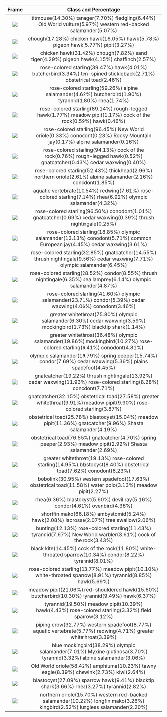 | Frame | Class and Percentage |
:-------------------------:|:-------------------------:
![](frame0.jpg) | titmouse(14.30%) tanager(7.70%) fledgling(6.44%) Old World vulture(5.97%) western red-backed salamander(5.07%) 
![](frame250.jpg) | chough(17.28%) chicken hawk(16.05%) hawk(5.78%) pigeon hawk(5.77%) pipit(3.27%) 
![](frame500.jpg) | chicken hawk(31.42%) chough(7.82%) sand tiger(4.29%) pigeon hawk(4.15%) chaffinch(2.57%) 
![](frame750.jpg) | rose-colored starling(39.47%) hawk(4.01%) butcherbird(3.34%) ten-spined stickleback(2.71%) obstetrical toad(2.46%) 
![](frame1000.jpg) | rose-colored starling(59.26%) alpine salamander(4.62%) butcherbird(1.90%) tyrannid(1.80%) rhea(1.74%) 
![](frame1250.jpg) | rose-colored starling(89.14%) rough-legged hawk(1.77%) meadow pipit(1.17%) cock of the rock(0.59%) hawk(0.46%) 
![](frame1500.jpg) | rose-colored starling(96.45%) New World oriole(0.33%) conodont(0.23%) Rocky Mountain jay(0.17%) alpine salamander(0.16%) 
![](frame1750.jpg) | rose-colored starling(94.13%) cock of the rock(0.76%) rough-legged hawk(0.52%) gnatcatcher(0.43%) cedar waxwing(0.40%) 
![](frame2000.jpg) | rose-colored starling(52.43%) thickhead(2.96%) northern oriole(2.61%) alpine salamander(2.16%) conodont(1.85%) 
![](frame2250.jpg) | aquatic vertebrate(10.54%) redwing(7.61%) rose-colored starling(7.14%) rhea(6.92%) olympic salamander(4.32%) 
![](frame2500.jpg) | rose-colored starling(96.50%) conodont(1.01%) gnatcatcher(0.69%) cedar waxwing(0.39%) thrush nightingale(0.25%) 
![](frame2750.jpg) | rose-colored starling(18.85%) olympic salamander(13.13%) conodont(5.71%) common European jay(4.45%) cedar waxwing(3.61%) 
![](frame3000.jpg) | rose-colored starling(32.85%) gnatcatcher(14.55%) thrush nightingale(9.56%) cedar waxwing(7.71%) olympic salamander(6.45%) 
![](frame3250.jpg) | rose-colored starling(28.52%) condor(8.55%) thrush nightingale(6.35%) sea lamprey(6.14%) olympic salamander(4.87%) 
![](frame3500.jpg) | rose-colored starling(41.60%) olympic salamander(23.71%) condor(5.39%) cedar waxwing(4.06%) conodont(3.46%) 
![](frame3750.jpg) | greater whitethroat(75.80%) olympic salamander(6.30%) cedar waxwing(3.59%) mockingbird(1.73%) blacktip shark(1.14%) 
![](frame4000.jpg) | greater whitethroat(36.48%) olympic salamander(19.86%) mockingbird(10.27%) rose-colored starling(6.41%) conodont(4.81%) 
![](frame4250.jpg) | olympic salamander(19.79%) spring peeper(15.74%) condor(7.69%) cedar waxwing(5.36%) plains spadefoot(4.45%) 
![](frame4500.jpg) | gnatcatcher(19.22%) thrush nightingale(13.92%) cedar waxwing(11.93%) rose-colored starling(8.28%) conodont(7.71%) 
![](frame4750.jpg) | gnatcatcher(32.15%) obstetrical toad(27.58%) greater whitethroat(9.91%) meadow pipit(9.90%) rose-colored starling(3.87%) 
![](frame5000.jpg) | obstetrical toad(25.78%) blastocyst(15.04%) meadow pipit(11.36%) gnatcatcher(9.96%) Shasta salamander(4.19%) 
![](frame5250.jpg) | obstetrical toad(76.55%) gnatcatcher(4.70%) spring peeper(2.93%) meadow pipit(2.92%) Shasta salamander(2.69%) 
![](frame5500.jpg) | greater whitethroat(19.13%) rose-colored starling(14.95%) blastocyst(8.40%) obstetrical toad(7.62%) conodont(6.23%) 
![](frame5750.jpg) | bobolink(30.95%) western spadefoot(17.63%) obstetrical toad(11.58%) water polo(3.13%) meadow pipit(2.27%) 
![](frame6000.jpg) | rhea(6.36%) blastocyst(5.60%) devil ray(5.16%) condor(4.61%) ovenbird(4.36%) 
![](frame6250.jpg) | shortfin mako(66.18%) ambystomid(5.24%) hawk(2.08%) lacrosse(2.07%) tree swallow(2.06%) 
![](frame6500.jpg) | bunting(12.13%) rose-colored starling(11.43%) tyrannid(7.67%) New World warbler(3.61%) cock of the rock(3.43%) 
![](frame6750.jpg) | black kite(14.45%) cock of the rock(11.80%) white-throated sparrow(10.34%) condor(8.22%) tyrannid(8.01%) 
![](frame7000.jpg) | rose-colored starling(13.77%) meadow pipit(10.10%) white-throated sparrow(8.91%) tyrannid(8.85%) hawk(5.69%) 
![](frame7250.jpg) | meadow pipit(21.06%) red-shouldered hawk(15.60%) butcherbird(10.30%) tyrannid(9.49%) hawk(6.37%) 
![](frame7500.jpg) | tyrannid(19.50%) meadow pipit(10.39%) hawk(4.43%) rose-colored starling(3.32%) field sparrow(3.12%) 
![](frame7750.jpg) | piping crow(32.77%) western spadefoot(8.77%) aquatic vertebrate(5.77%) redwing(4.71%) greater whitethroat(3.39%) 
![](frame8000.jpg) | blue mockingbird(38.29%) olympic salamander(7.01%) Myxine glutinosa(3.70%) tyrannid(3.32%) alpine salamander(3.06%) 
![](frame8250.jpg) | Old World oriole(58.42%) amphiuma(10.23%) tawny eagle(8.39%) chewink(2.73%) kiwi(2.64%) 
![](frame8500.jpg) | blastocyst(27.09%) sparrow hawk(9.41%) blacktip shark(3.66%) rhea(3.27%) tyrannid(2.82%) 
![](frame8750.jpg) | northern oriole(15.70%) western red-backed salamander(10.22%) longfin mako(3.26%) kingbird(2.52%) lungless salamander(2.20%) 
